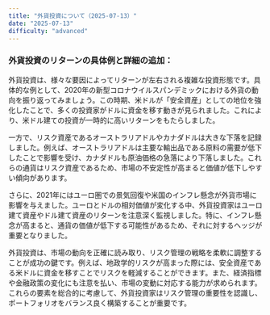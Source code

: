 ```yaml
---
title: "外貨投資について（2025-07-13）"
date: "2025-07-13"
difficulty: "advanced"
---
```


### 外貨投資のリターンの具体例と詳細の追加：

外貨投資は、様々な要因によってリターンが左右される複雑な投資形態です。具体的な例として、2020年の新型コロナウイルスパンデミックにおける外貨の動向を振り返ってみましょう。この時期、米ドルが「安全資産」としての地位を強化したことで、多くの投資家がドルに資金を移す動きが見られました。これにより、米ドル建ての投資が一時的に高いリターンをもたらしました。

一方で、リスク資産であるオーストラリアドルやカナダドルは大きな下落を記録しました。例えば、オーストラリアドルは主要な輸出品である原料の需要が低下したことで影響を受け、カナダドルも原油価格の急落により下落しました。これらの通貨はリスク資産であるため、市場の不安定性が高まると価値が低下しやすい傾向があります。

さらに、2021年にはユーロ圏での景気回復や米国のインフレ懸念が外貨市場に影響を与えました。ユーロとドルの相対価値が変化する中、外貨投資家はユーロ建て資産やドル建て資産のリターンを注意深く監視しました。特に、インフレ懸念が高まると、通貨の価値が低下する可能性があるため、それに対するヘッジが重要となりました。

外貨投資は、市場の動向を正確に読み取り、リスク管理の戦略を柔軟に調整することが成功の鍵です。例えば、地政学的リスクが高まった際には、安全資産である米ドルに資金を移すことでリスクを軽減することができます。また、経済指標や金融政策の変化にも注意を払い、市場の変動に対応する能力が求められます。これらの要素を総合的に考慮して、外貨投資家はリスク管理の重要性を認識し、ポートフォリオをバランス良く構築することが重要です。
